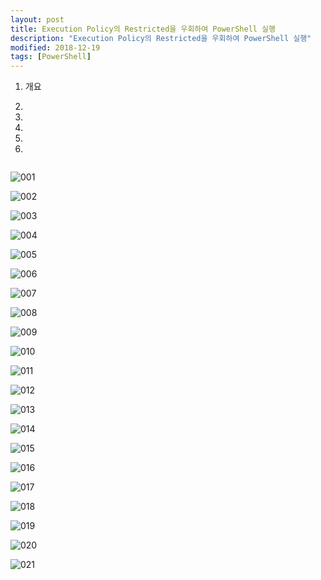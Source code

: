 ```yaml
---
layout: post
title: Execution Policy의 Restricted을 우회하여 PowerShell 실행
description: "Execution Policy의 Restricted을 우회하여 PowerShell 실행"
modified: 2018-12-19
tags: [PowerShell]
---
```



1. 개요

2.
3.
4.
5.
6.














<figure>
<img alt="" src="">
</figure>


![001](https://user-images.githubusercontent.com/16396760/50223763-752d3c80-03df-11e9-87da-b9c1de4b4c6d.png)

![002](https://user-images.githubusercontent.com/16396760/50223764-752d3c80-03df-11e9-80e0-9ec3bf400bc2.png)

![003](https://user-images.githubusercontent.com/16396760/50223765-752d3c80-03df-11e9-9c4f-89365eba3494.png)

![004](https://user-images.githubusercontent.com/16396760/50223766-75c5d300-03df-11e9-9f0e-bf8f2153b4ed.png)

![005](https://user-images.githubusercontent.com/16396760/50223767-75c5d300-03df-11e9-8f83-27d1dc04ad28.png)

![006](https://user-images.githubusercontent.com/16396760/50223768-75c5d300-03df-11e9-8a99-72de6bfb3a45.png)

![007](https://user-images.githubusercontent.com/16396760/50223769-75c5d300-03df-11e9-8f2b-c01bd19044a7.png)

![008](https://user-images.githubusercontent.com/16396760/50223770-765e6980-03df-11e9-81dd-c5e9aa859ffc.png)

![009](https://user-images.githubusercontent.com/16396760/50223771-765e6980-03df-11e9-8ee9-938fcd7a8995.png)

![010](https://user-images.githubusercontent.com/16396760/50223772-765e6980-03df-11e9-880b-9e3de9e40b8e.png)

![011](https://user-images.githubusercontent.com/16396760/50223773-76f70000-03df-11e9-86a1-2a7af5d44d3b.png)

![012](https://user-images.githubusercontent.com/16396760/50223774-76f70000-03df-11e9-8804-f8bc44943a33.png)

![013](https://user-images.githubusercontent.com/16396760/50223775-76f70000-03df-11e9-8b4e-d89850d05b4c.png)

![014](https://user-images.githubusercontent.com/16396760/50223776-778f9680-03df-11e9-93b2-1f16dcc3cbba.png)

![015](https://user-images.githubusercontent.com/16396760/50223777-778f9680-03df-11e9-93cf-70c08125dc52.png)

![016](https://user-images.githubusercontent.com/16396760/50223779-78282d00-03df-11e9-911b-02ce4f8cd44a.png)

![017](https://user-images.githubusercontent.com/16396760/50223780-78282d00-03df-11e9-91a6-973303e626c2.png)

![018](https://user-images.githubusercontent.com/16396760/50223781-78282d00-03df-11e9-9508-1bad6439f319.png)

![019](https://user-images.githubusercontent.com/16396760/50223782-78282d00-03df-11e9-9cd6-7a19350aaf5c.png)

![020](https://user-images.githubusercontent.com/16396760/50223783-78c0c380-03df-11e9-83c4-007639c7203b.png)

![021](https://user-images.githubusercontent.com/16396760/50223784-78c0c380-03df-11e9-8676-246d6810a134.png)
 